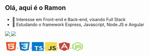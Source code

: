 ## Olá, aqui é o Ramon
- 👀 Interesse em Front-end e Back-end, visando Full Stack
- 🌱 Estudando o framework Express, Javascript, Node.JS e Angular

<div>
  <a href="https://github.com/ramon-rossini">
  <img height="180em" src="https://github-readme-stats.vercel.app/api?username=ramon-rossini&show_icons=true&theme=dracula&include_all_commits=true&count_private=true"/>
  <img height="180em" src="https://github-readme-stats.vercel.app/api/top-langs/?username=ramon-rossini&layout=compact&langs_count=7&theme=dracula"/>
</div>
  
<div style="display: inline_block"><br>
  <img align="center" alt="Ramon-HTML" height="30" width="40" src="https://raw.githubusercontent.com/devicons/devicon/master/icons/html5/html5-original.svg">
  <img align="center" alt="Ramon-CSS" height="30" width="40" src="https://raw.githubusercontent.com/devicons/devicon/master/icons/css3/css3-original.svg">
  <img align="center" alt="Ramon-Ts" height="30" width="40" src="https://raw.githubusercontent.com/devicons/devicon/master/icons/typescript/typescript-original.svg">
  <img align="center" alt="Ramon-Js" height="30" width="40" src="https://raw.githubusercontent.com/devicons/devicon/master/icons/javascript/javascript-original.svg">
  <img align="center" alt="Ramon-Angular" height="30" width="40" src="https://raw.githubusercontent.com/devicons/devicon/master/icons/angularjs/angularjs-plain.svg">
  <img align="center" alt="Ramon-NodeJs" height="30" width="40" src="https://raw.githubusercontent.com/devicons/devicon/master/icons/nodejs/nodejs-original.svg">
</div>
